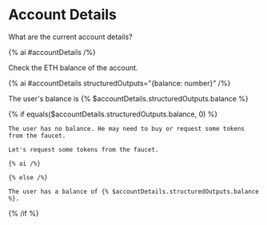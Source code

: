 # Account Details

What are the current account details? 

{% ai #accountDetails /%}

Check the ETH balance of the account.

{% ai #accountDetails structuredOutputs="{balance: number}" /%}

The user's balance is {% $accountDetails.structuredOutputs.balance %}

{% if equals($accountDetails.structuredOutputs.balance, 0) %}

    The user has no balance. He may need to buy or request some tokens from the faucet.

    Let's request some tokens from the faucet.

    {% ai /%}

    {% else /%}

    The user has a balance of {% $accountDetails.structuredOutputs.balance %}.

{% /if %}
